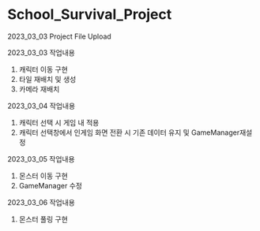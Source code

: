 # School_Survival_Project
2023_03_03 Project File Upload

2023_03_03 작업내용
1. 캐릭터 이동 구현
2. 타일 재배치 및 생성
3. 카메라 재배치

2023_03_04 작업내용
1. 캐릭터 선택 시 게임 내 적용
2. 캐릭터 선택창에서 인게임 화면 전환 시 기존 데이터 유지 및 GameManager재설정

2023_03_05 작업내용
1. 몬스터 이동 구현
2. GameManager 수정

2023_03_06 작업내용
1. 몬스터 풀링 구현
